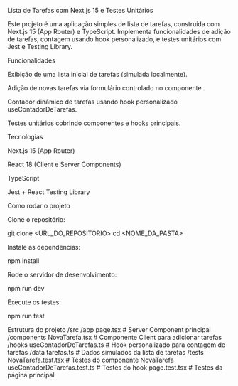 Lista de Tarefas com Next.js 15 e Testes Unitários

Este projeto é uma aplicação simples de lista de tarefas, construída com Next.js 15 (App Router) e TypeScript. Implementa funcionalidades de adição de tarefas, contagem usando hook personalizado, e testes unitários com Jest e Testing Library.

Funcionalidades

Exibição de uma lista inicial de tarefas (simulada localmente).

Adição de novas tarefas via formulário controlado no componente <NovaTarefa />.

Contador dinâmico de tarefas usando hook personalizado useContadorDeTarefas.

Testes unitários cobrindo componentes e hooks principais.

Tecnologias

Next.js 15 (App Router)

React 18 (Client e Server Components)

TypeScript

Jest + React Testing Library

Como rodar o projeto

Clone o repositório:

git clone <URL_DO_REPOSITÓRIO>
cd <NOME_DA_PASTA>


Instale as dependências:

npm install


Rode o servidor de desenvolvimento:

npm run dev


Execute os testes:

npm run test

Estrutura do projeto
/src
  /app
    page.tsx              # Server Component principal
  /components
    NovaTarefa.tsx        # Componente Client para adicionar tarefas
  /hooks
    useContadorDeTarefas.ts # Hook personalizado para contagem de tarefas
  /data
    tarefas.ts            # Dados simulados da lista de tarefas
/tests
  NovaTarefa.test.tsx     # Testes do componente NovaTarefa
  useContadorDeTarefas.test.ts # Testes do hook
  page.test.tsx           # Testes da página principal
